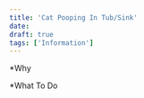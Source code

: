```yaml
---
title: 'Cat Pooping In Tub/Sink'
date: 
draft: true
tags: ['Information']
---
```


\*Why

\*What To Do